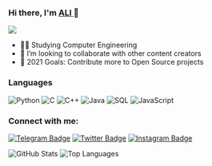 ### Hi there, I'm [ALI ](https://www.github.com/ali-asnaashari)👋

![](https://visitor-badge.glitch.me/badge?page_id=ali-asnaashari.ali-asnaashari)

  <!-- - 🌱 I’m currently learning everything -->

- 👨‍🎓 Studying Computer Engineering
- 👯 I’m looking to collaborate with other content creators
- 🥅 2021 Goals: Contribute more to Open Source projects

### Languages

![Python](https://img.shields.io/badge/-Python-000?&logo=python)
![C](https://img.shields.io/badge/-C-000?&logo=C)
![C++](https://img.shields.io/badge/-C++-000?&logo=c%2b%2b&logoColor=00599C)
![Java](https://img.shields.io/badge/-Java-000?&logo=Java&logoColor=007396)
![SQL](https://img.shields.io/badge/-SQL-000?&logo=MySQL&logoColor=4479A1)
![JavaScript](https://img.shields.io/badge/-JavaScript-000?&logo=JavaScript&logoColor=ddc508)

### Connect with me:

[![Telegram Badge](https://img.shields.io/badge/-Gmail-0088cc?style=flat-square&logo=Gmail&logoColor=white&color=red)](mailto:ali.asnaashari2000@gmail.com)
[![Twitter Badge](https://img.shields.io/badge/-Twitter-00acee?style=flat-square&logo=Twitter&logoColor=white)](https://twitter.com/ali_asnaashari)
[![Instagram Badge](https://img.shields.io/badge/-Instagram-e4405f?style=flat-square&logo=Instagram&logoColor=white)](https://instagram.com/_.ali._es2000_)

![GitHub Stats](https://github-readme-stats.vercel.app/api?username=ali-asnaashari&show_icons=true&line_height=40&theme=algolia)
![Top Languages](https://github-readme-stats.vercel.app/api/top-langs/?username=ali-asnaashari&show_icons=true&theme=algolia)
